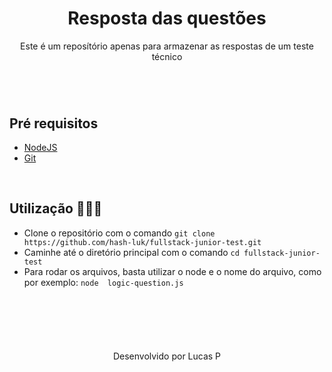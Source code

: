 <h1 align="center">Resposta das questões</h1>
<p align="center">Este é um reposítório apenas para armazenar as respostas de um teste técnico</p>

#

<br />

## Pré requisitos

- [NodeJS](https://nodejs.org/en/download)
- [Git](https://git-scm.com/)

<br />

## Utilização 👩🏼‍💻

- Clone o repositório com o comando ```git clone https://github.com/hash-luk/fullstack-junior-test.git```
- Caminhe até o diretório principal com o comando ```cd fullstack-junior-test```
- Para rodar os arquivos, basta utilizar o node e o nome do arquivo, como por exemplo: ```node  logic-question.js```

<br />

#

<br />

<p align="center">Desenvolvido por Lucas P</p>